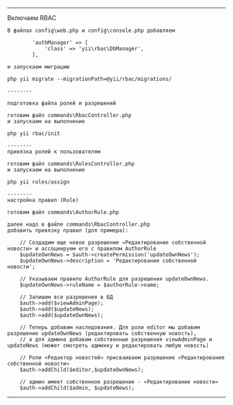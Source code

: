 ------

Включаем RBAC

	В файлах config\web.php и config\console.php добавляем

	        'authManager' => [
	            'class' => 'yii\rbac\DbManager',
	        ],

	и запускаем миграцию

	php yii migrate --migrationPath=@yii/rbac/migrations/

	--------

	подготовка файла ролей и разрешений

	готовим файл commands\RbacController.php
	и запускаем на выполнение

	php yii rbac/init

	--------
	привязка ролей к пользователям

	готовим файл commands\RolesController.php
	и запускаем на выполнение

	php yii roles/assign

	--------
	настройка правил (Rule)

	готовим файл commands\AuthorRule.php

	далее надо в файле commands\RbacController.php
	добавить привязку правил (для примера):

        // Создадим еще новое разрешение «Редактирование собственной новости» и ассоциируем его с правилом AuthorRule
        $updateOwnNews = $auth->createPermission('updateOwnNews');
        $updateOwnNews->description = 'Редактирование собственной новости';
        
        // Указываем правило AuthorRule для разрешения updateOwnNews.
        $updateOwnNews->ruleName = $authorRule->name;
        
        // Запишем все разрешения в БД
        $auth->add($viewAdminPage);
        $auth->add($updateNews);
        $auth->add($updateOwnNews);
        
        // Теперь добавим наследования. Для роли editor мы добавим разрешение updateOwnNews (редактировать собственную новость),
        // а для админа добавим собственные разрешения viewAdminPage и updateNews (может смотреть админку и редактировать любую новость)
        
        // Роли «Редактор новостей» присваиваем разрешение «Редактирование собственной новости»
        $auth->addChild($editor,$updateOwnNews);

        // админ имеет собственное разрешение - «Редактирование новости»
        $auth->addChild($admin, $updateNews);

	
------



